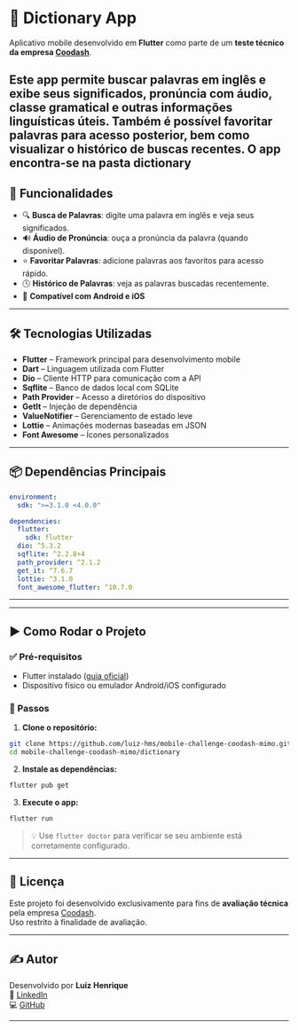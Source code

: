 # 📖 Dictionary App

Aplicativo mobile desenvolvido em **Flutter** como parte de um **teste técnico da empresa [Coodash](https://www.coodash.com/)**.

Este app permite buscar palavras em inglês e exibe seus significados, pronúncia com áudio, classe gramatical e outras informações linguísticas úteis. Também é possível favoritar palavras para acesso posterior, bem como visualizar o histórico de buscas recentes.
O app encontra-se na pasta dictionary
---

## 🚀 Funcionalidades

- 🔍 **Busca de Palavras**: digite uma palavra em inglês e veja seus significados.
- 🔊 **Áudio de Pronúncia**: ouça a pronúncia da palavra (quando disponível).
- ⭐ **Favoritar Palavras**: adicione palavras aos favoritos para acesso rápido.
- 🕓 **Histórico de Palavras**: veja as palavras buscadas recentemente.
- 📱 **Compatível com Android e iOS**

---

## 🛠️ Tecnologias Utilizadas

- **Flutter** – Framework principal para desenvolvimento mobile
- **Dart** – Linguagem utilizada com Flutter
- **Dio** – Cliente HTTP para comunicação com a API
- **Sqflite** – Banco de dados local com SQLite
- **Path Provider** – Acesso a diretórios do dispositivo
- **GetIt** – Injeção de dependência
- **ValueNotifier** – Gerenciamento de estado leve
- **Lottie** – Animações modernas baseadas em JSON
- **Font Awesome** – Ícones personalizados

---

## 📦 Dependências Principais

```yaml
environment:
  sdk: ">=3.1.0 <4.0.0"

dependencies:
  flutter:
    sdk: flutter
  dio: ^5.3.2
  sqflite: ^2.2.8+4
  path_provider: ^2.1.2
  get_it: ^7.6.7
  lottie: ^3.1.0
  font_awesome_flutter: ^10.7.0
```

---
---

## ▶️ Como Rodar o Projeto

### ✅ Pré-requisitos

- Flutter instalado ([guia oficial](https://docs.flutter.dev/get-started/install))
- Dispositivo físico ou emulador Android/iOS configurado

### 🔧 Passos

1. **Clone o repositório:**

```bash
git clone https://github.com/luiz-hms/mobile-challenge-coodash-mimo.git
cd mobile-challenge-coodash-mimo/dictionary
```

2. **Instale as dependências:**

```bash
flutter pub get
```

3. **Execute o app:**

```bash
flutter run
```

> 💡 Use `flutter doctor` para verificar se seu ambiente está corretamente configurado.

---

## 📄 Licença

Este projeto foi desenvolvido exclusivamente para fins de **avaliação técnica** pela empresa [Coodash](https://www.coodash.com/).  
Uso restrito à finalidade de avaliação.

---

## ✍️ Autor

Desenvolvido por **Luiz Henrique**  
🔗 [LinkedIn](https://www.linkedin.com/in/luiz-henrique-m-s/)  
💻 [GitHub](https://github.com/luiz-hms)

---
